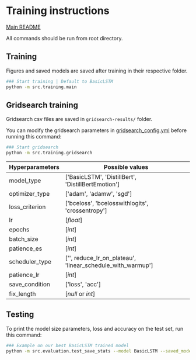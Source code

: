 # Training instructions

[Main README](../README.md)

All commands should be run from root directory.

## Training

Figures and saved models are saved after training in their respective folder.

```bash
### Start training | Default to BasicLSTM
python -m src.training.main
```


## Gridsearch training

Gridsearch csv files are saved in `gridsearch-results/` folder.

You can modify the gridsearch parameters in [gridsearch_config.yml](../gridsearch_config.yml) before running this command:

```bash
### Start gridsearch
python -m src.training.gridsearch
```

| Hyperparameters      | Possible values |
| ----------- | ----------- |
| model_type  | ['BasicLSTM', 'DistillBert', 'DistillBertEmotion']       |
| optimizer_type   | ['adam', 'adamw', 'sgd']        |
| loss_criterion   | ['bceloss', 'bcelosswithlogits', 'crossentropy']        |
| lr   | [*float*]        |
| epochs   | [*int*]        |
| batch_size   | [*int*]        |
| patience_es   | [*int*]        |
| scheduler_type   | ['', reduce_lr_on_plateau', <br />'linear_schedule_with_warmup']        |
| patience_lr   | [*int*]        |
| save_condition   | ['loss', 'acc']        |
| fix_length   | [*null* or *int*]        |


## Testing

To print the model size parameters, loss and accuracy on the test set, run this command:

```bash
### Example on our best BasicLSTM trained model
python -m src.evaluation.test_save_stats --model BasicLSTM --saved_model_path saved-models/BasicLSTM_2021-12-08_01-04-25_trained_testAcc=0.7107.pth --loss_criterion bcelosswithlogits --only_test 1
```
